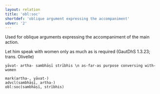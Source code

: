 ```yaml
---
layout: relation
title: 'obl:soc'
shortdef: 'oblique argument expressing the accompaniment'
udver: '2'
---
```


Used for oblique arguments expressing the accompaniment of the main action.

Let him speak with women only as much as is required (GautDhS 1.3.23; trans. Olivelle)
~~~ sdparse
yāvat- artha- sambhāṣī strībhis \n as-far-as purpose conversing with-women

mark(artha-, yāvat-)
advcl(sambhāṣī, artha-)
obl:soc(sambhāṣī, strībhis)
~~~
<!-- Interlanguage links updated Po 11. listopadu 2024, 20:11:21 CET -->

